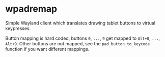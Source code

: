 # wpadremap
Simple Wayland client which translates drawing tablet buttons to virtual keypresses.

Button mapping is hard coded, buttons `0`, `...`, `9` get mapped to `Alt+0`, `...`, `Alt+9`. Other buttons are not mapped,
see the `pad_button_to_keycode` function if you want different mappings.
